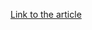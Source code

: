 [Link to the article](https://thehackernews.com/2025/04/cisa-and-fbi-warn-fast-flux-is-powering.html)
